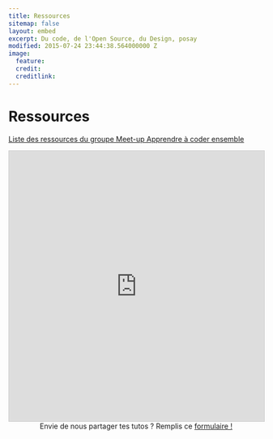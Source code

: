 ```yaml
---
title: Ressources
sitemap: false
layout: embed
excerpt: Du code, de l'Open Source, du Design, posay
modified: 2015-07-24 23:44:38.564000000 Z
image:
  feature: 
  credit: 
  creditlink: 
---
```


<!--

{% for project in site.data.projects %}

###    [{{project.name}}]({{ project.url }})
![{{ project.name }}]({{ site.url }}/images/{{ project.avatar }})

_{{project.description}}_


{% endfor %}


-->

 <h1 class="entry-title">Ressources</h1>
 <div class="entry-wrapper">
    <div class="entry-content">
        <p><a href="/ressources#resources">Liste des ressources du groupe Meet-up Apprendre à coder ensemble</a></p>
    </div>
 </div>
<iframe class="airtable-embed" src="https://airtable.com/embed/shrmotHpDkEfE5Sz5?backgroundColor=blue&viewControls=on" frameborder="0" onmousewheel="" width="100%" height="533" style="background: transparent; border: 1px solid #ccc;"></iframe>

<div style="text-align:center">Envie de nous partager tes tutos ? Remplis ce <a href="https://airtable.com/shrfzMTxgMdqOPvsI">formulaire !</a></div>
